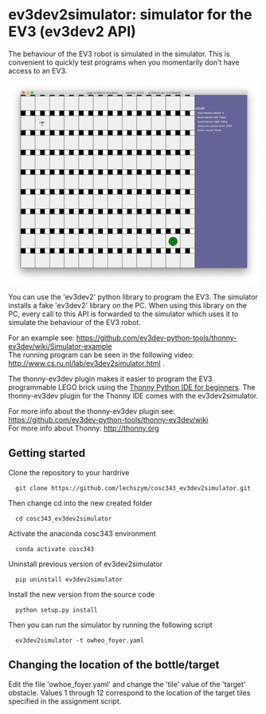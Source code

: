 # ev3dev2simulator: simulator for the EV3 (ev3dev2 API)

The behaviour of the EV3 robot is simulated in the simulator. This is convenient to quickly test programs when you momentarily don’t have access to an EV3.

![cosc343_ev3dev2simulator](img/owheo_foyer.png?raw=true "cosc343_ev3dev2simulator")

You can use the 'ev3dev2' python library to program the EV3. The simulator installs a fake 'ev3dev2' library on the PC. When using this library on the PC, every call to this API is forwarded to the simulator which uses it to simulate the behaviour of the EV3 robot. 

For an example see: https://github.com/ev3dev-python-tools/thonny-ev3dev/wiki/Simulator-example<br>
The running program can be seen in the following video: http://www.cs.ru.nl/lab/ev3dev2simulator.html .

The thonny-ev3dev plugin makes it easier to program the EV3 programmable LEGO brick 
using the [Thonny Python IDE for beginners](http://thonny.org/). 
The thonny-ev3dev plugin for the Thonny IDE comes with the ev3dev2simulator.

For more info about the thonny-ev3dev plugin see: https://github.com/ev3dev-python-tools/thonny-ev3dev/wiki <br>
For more info about Thonny: http://thonny.org

## Getting started

   Clone the repository to your hardrive
   
      git clone https://github.com/lechszym/cosc343_ev3dev2simulator.git
    
   Then change cd into the new created folder

      cd cosc343_ev3dev2simulator

   Activate the anaconda cosc343 environment
   
      conda activate cosc343

   Uninstall previous version of ev3dev2simulator

      pip uninstall ev3dev2simulator
      
   Install the new version from the source code
   
      python setup.py install 

   Then you can run the simulator by running the following script
   
      ev3dev2simulator -t owheo_foyer.yaml

## Changing the location of the bottle/target

Edit the file 'owhoe_foyer.yaml' and change the 'tile' value of the 'target' obstacle.  Values 1 through 12 correspond to the location of the target tiles specified in the assignment script.
